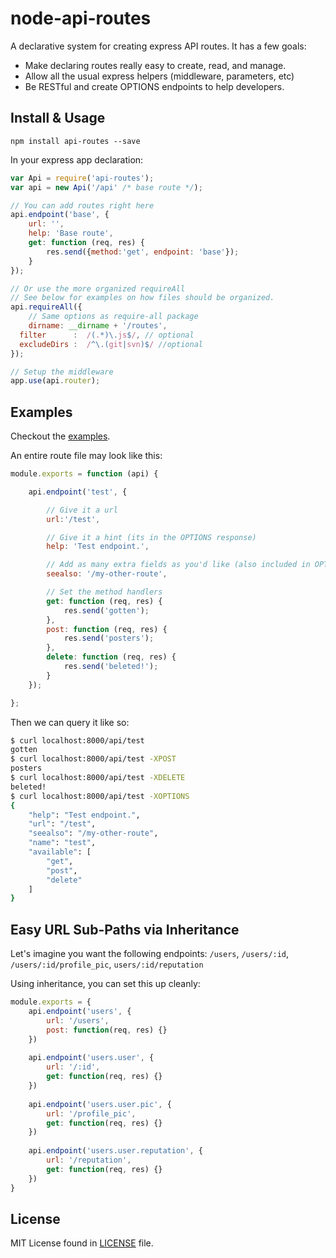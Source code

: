 node-api-routes
===============

A declarative system for creating express API routes. It has a few goals:

- Make declaring routes really easy to create, read, and manage.
- Allow all the usual express helpers (middleware, parameters, etc)
- Be RESTful and create OPTIONS endpoints to help developers.

## Install & Usage

```
npm install api-routes --save
```

In your express app declaration:

```javascript
var Api = require('api-routes');
var api = new Api('/api' /* base route */);

// You can add routes right here
api.endpoint('base', {
	url: '',
	help: 'Base route',
	get: function (req, res) {
		res.send({method:'get', endpoint: 'base'});
	}
});

// Or use the more organized requireAll
// See below for examples on how files should be organized.
api.requireAll({
	// Same options as require-all package
	dirname: __dirname + '/routes',
  filter      :  /(.*)\.js$/, // optional
  excludeDirs :  /^\.(git|svn)$/ //optional
});

// Setup the middleware
app.use(api.router);
```

## Examples

Checkout the [examples](https://github.com/yanatan16/node-api-routes/tree/master/example).

An entire route file may look like this:

```javascript
module.exports = function (api) {

	api.endpoint('test', {

		// Give it a url
		url:'/test',

		// Give it a hint (its in the OPTIONS response)
		help: 'Test endpoint.',

		// Add as many extra fields as you'd like (also included in OPTIONS)
		seealso: '/my-other-route',

		// Set the method handlers
		get: function (req, res) {
			res.send('gotten');
		},
		post: function (req, res) {
			res.send('posters');
		},
		delete: function (req, res) {
			res.send('beleted!');
		}
	});

};
```

Then we can query it like so:

```bash
$ curl localhost:8000/api/test
gotten
$ curl localhost:8000/api/test -XPOST
posters
$ curl localhost:8000/api/test -XDELETE
beleted!
$ curl localhost:8000/api/test -XOPTIONS
{
	"help": "Test endpoint.",
	"url": "/test",
	"seealso": "/my-other-route",
	"name": "test",
	"available": [
		"get",
		"post",
		"delete"
	]
}
```

## Easy URL Sub-Paths via Inheritance
  
Let's imagine you want the following endpoints: `/users`, `/users/:id`, `/users/:id/profile_pic`, `users/:id/reputation`

Using inheritance, you can set this up cleanly:

```javascript
module.exports = {
    api.endpoint('users', {
        url: '/users',
        post: function(req, res) {}
    })
    
    api.endpoint('users.user', {
        url: '/:id',
        get: function(req, res) {}
    })
    
    api.endpoint('users.user.pic', {
        url: '/profile_pic',
        get: function(req, res) {}
    })
    
    api.endpoint('users.user.reputation', {
        url: '/reputation',
        get: function(req, res) {}
    })
}
```

## License

MIT License found in [LICENSE](https://github.com/yanatan16/node-api-routes/blob/master/LICENSE) file.
